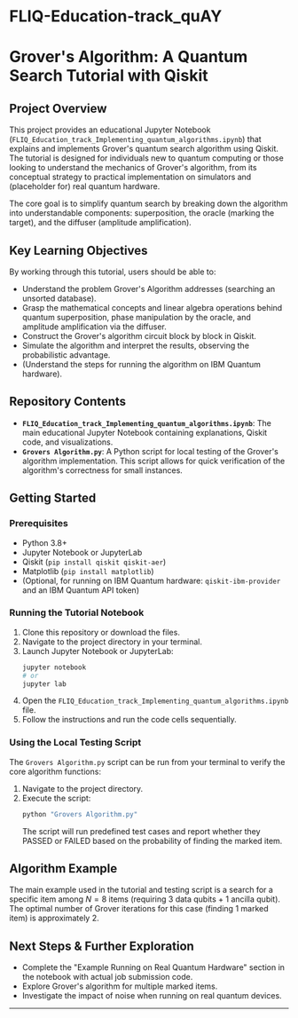 # FLIQ-Education-track_quAY
# Grover's Algorithm: A Quantum Search Tutorial with Qiskit

## Project Overview

This project provides an educational Jupyter Notebook (`FLIQ_Education_track_Implementing_quantum_algorithms.ipynb`) that explains and implements Grover's quantum search algorithm using Qiskit. The tutorial is designed for individuals new to quantum computing or those looking to understand the mechanics of Grover's algorithm, from its conceptual strategy to practical implementation on simulators and (placeholder for) real quantum hardware.

The core goal is to simplify quantum search by breaking down the algorithm into understandable components: superposition, the oracle (marking the target), and the diffuser (amplitude amplification).

## Key Learning Objectives

By working through this tutorial, users should be able to:
*   Understand the problem Grover's Algorithm addresses (searching an unsorted database).
*   Grasp the mathematical concepts and linear algebra operations behind quantum superposition, phase manipulation by the oracle, and amplitude amplification via the diffuser.
*   Construct the Grover's algorithm circuit block by block in Qiskit.
*   Simulate the algorithm and interpret the results, observing the probabilistic advantage.
*   (Understand the steps for running the algorithm on IBM Quantum hardware).

## Repository Contents

*   **`FLIQ_Education_track_Implementing_quantum_algorithms.ipynb`**: The main educational Jupyter Notebook containing explanations, Qiskit code, and visualizations.
*   **`Grovers Algorithm.py`**: A Python script for local testing of the Grover's algorithm implementation. This script allows for quick verification of the algorithm's correctness for small instances.

## Getting Started

### Prerequisites

*   Python 3.8+
*   Jupyter Notebook or JupyterLab
*   Qiskit (`pip install qiskit qiskit-aer`)
*   Matplotlib (`pip install matplotlib`)
*   (Optional, for running on IBM Quantum hardware: `qiskit-ibm-provider` and an IBM Quantum API token)

### Running the Tutorial Notebook

1.  Clone this repository or download the files.
2.  Navigate to the project directory in your terminal.
3.  Launch Jupyter Notebook or JupyterLab:
    ```bash
    jupyter notebook
    # or
    jupyter lab
    ```
4.  Open the `FLIQ_Education_track_Implementing_quantum_algorithms.ipynb` file.
5.  Follow the instructions and run the code cells sequentially.

### Using the Local Testing Script

The `Grovers Algorithm.py` script can be run from your terminal to verify the core algorithm functions:

1.  Navigate to the project directory.
2.  Execute the script:
    ```bash
    python "Grovers Algorithm.py"
    ```
    The script will run predefined test cases and report whether they PASSED or FAILED based on the probability of finding the marked item.

## Algorithm Example

The main example used in the tutorial and testing script is a search for a specific item among $N=8$ items (requiring 3 data qubits + 1 ancilla qubit). The optimal number of Grover iterations for this case (finding 1 marked item) is approximately 2.

## Next Steps & Further Exploration

*   Complete the "Example Running on Real Quantum Hardware" section in the notebook with actual job submission code.
*   Explore Grover's algorithm for multiple marked items.
*   Investigate the impact of noise when running on real quantum devices.

---
